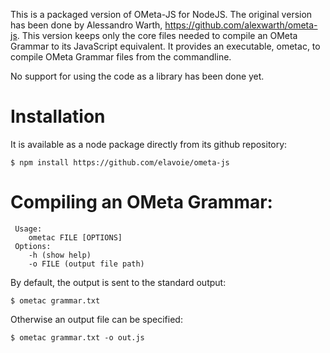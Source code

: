 This is a packaged version of OMeta-JS for NodeJS. The original version has been done by Alessandro Warth, https://github.com/alexwarth/ometa-js. This version keeps only the core files needed to compile an OMeta Grammar to its JavaScript equivalent. It provides an executable, ometac, to compile OMeta Grammar files from the commandline.

No support for using the code as a library has been done yet.

# Installation

It is available as a node package directly from its github repository:

    $ npm install https://github.com/elavoie/ometa-js

# Compiling an OMeta Grammar:

     Usage:
        ometac FILE [OPTIONS]
     Options:
        -h (show help)
        -o FILE (output file path)

By default, the output is sent to the standard output:

    $ ometac grammar.txt 

Otherwise an output file can be specified:

    $ ometac grammar.txt -o out.js 
